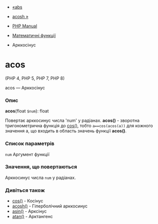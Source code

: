 - [«abs](function.abs.md)
- [acosh »](function.acosh.md)

- [PHP Manual](index.md)
- [Математичні функції](ref.math.md)
- Арккосінус

# acos

(PHP 4, PHP 5, PHP 7, PHP 8)

acos — Арккосінус

### Опис

**acos**(float `$num`): float

Повертає арккосинус числа 'num' у радіанах. **acos()** - зворотна
тригонометрична функція до [cos()](function.cos.md), тобто
`a==cos(acos(a))` для кожного значення а, що входить в область значень
функції **acos()**.

### Список параметрів

`num`
Аргумент функції

### Значення, що повертаються

Арккосинус числа `num` у радіанах.

### Дивіться також

- [cos()](function.cos.md) - Косінус
- [acosh()](function.acosh.md) - Гіперболічний арккосинус
- [asin()](function.asin.md) - Арксінус
- [atan()](function.atan.md) - Арктангенс
